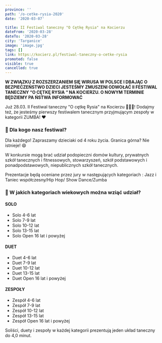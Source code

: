 ```yaml
---
province: ''
path: '/o-cetke-rysia-2020'
date: '2020-03-07'

title: II Festiwal taneczny "O Cętkę Rysia" na Kocierzu
dateFrom: '2020-03-28'
dateTo: '2020-03-28'
city: 'Targanice'
image: 'image.jpg'
tags: []
link: https://kocierz.pl/festiwal-taneczny-o-cetke-rysia
promoted: false
visible: true
cancelled: true
---
```

**W ZWIĄZKU Z ROZSZERZANIEM SIĘ WIRUSA W POLSCE I DBAJĄC O BEZPIECZEŃSTWO DZIECI JESTEŚMY
 ZMUSZENI ODWOŁAĆ II FESTIWAL TANECZNY “O CĘTKĘ RYSIA “ NA KOCIERZU. O NOWYM TERMINIE BĘDZIEMY PA
 ŃSTWA INFORMOWAĆ**

Już 28.03. II Festiwal taneczny "O cętkę Rysia" na Kocierzu 💃👯‍🐱! Dodajmy też, że jesteśmy pierwszy festiwalem tanecznym przyjmującym zespoły w kategorii ZUMBA! ❤

### 🐾 Dla kogo nasz festiwal?

Dla każdego! Zapraszamy dzieciaki od 4 roku życia. Granica górna? Nie istnieje! 😄

W konkursie mogą brać udział podopieczni domów kultury, prywatnych szkół tanecznych i fitnessowych, stowarzyszeń, szkół podstawowych i ponadpodstawowych, niepublicznych szkół tanecznych.

Prezentacje będą oceniane przez jury w następujących  kategoriach : Jazz i Taniec współczesny/Hip Hop/ Show Dance/Zumba 

### 🐾 W jakich kategoriach wiekowych można wziąć udział? 
#### SOLO 
- Solo 4-6 lat
- Solo 7-9 lat
- Solo 10-12 lat
- Solo 13-15 lat
- Solo Open 16 lat i powyżej
#### DUET
- Duet 4-6 lat
- Duet 7-9 lat
- Duet 10-12 lat
- Duet 13-15 lat
- Duet Open 16 lat i powyżej
#### ZESPOŁY
- Zespół 4-6 lat
- Zespół 7-9 lat
- Zespół 10-12 lat
- Zespół 13-15 lat
- Zespół Open 16 lat i powyżej

Soliści, duety i zespoły w każdej kategorii prezentują jeden układ taneczny do 4,0 minut.
